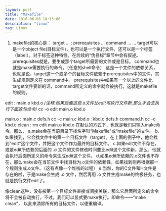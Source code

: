 ```yaml
---
layout: post
title: "Makefile"
date: 2016-06-08 18:15:06 
description: "linux"
tag: Linux
---
```



1. makefile的核心是：
target ... : prerequisites ...
	command
	...
	...
target可以是一个object file(目标文件)，也可以是一个执行文件，还可以是一个标签（label）。对于标签这种特性，在后续的“伪目标”章节中会有叙述。
prerequisites就是，要生成那个target所需要的文件或是目标。
command也就是make需要执行的命令。（任意的shell命令）
这是一个文件的依赖关系，也就是说，target这一个或多个的目标文件依赖于prerequisites中的文件，其生成规则定义在 command中。
prerequisites中如果有一个以上的文件比target文件要新的话，command所定义的命令就会被执行。这就是makefile的规则。

edit : main.o kbd.o    /*注释:如果后面这些.o文件比edit可执行文件新,那么才会去执行下面这句命令*/
	cc -o edit main.o kbd.o 

main.o : main.c defs.h
	cc -c main.c
kbd.o : kbd.c defs.h command.h
	cc -c kbd.c
clean :
	rm edit main.o kbd.o 
在默认的方式下，也就是我们只输入make命令。那么，
a.make会在当前目录下找名字叫“Makefile”或“makefile”的文件。
b.如果找到，它会找文件中的第一个目标文件（target），在上面的例子中，他会找到“edit”这个文件，并把这个文件作为最终的目标文件。
c.如果edit文件不存在，或是edit所依赖的后面的 .o 文件的文件修改时间要比edit这个文件新，那么，他就会执行后面所定义的命令来生成edit这个文件。
d.如果edit所依赖的.o文件也不存在，那么make会在当前文件中找目标为.o文件的依赖性，如果找到则再根据那一个规则生成.o文件。（这有点像一个堆栈的过程）
e.当然，你的C文件和H文件是存在的啦，于是make会生成 .o 文件，然后再用 .o 文件生成make的终极任务，也就是执行文件edit了。

像clean这种，没有被第一个目标文件直接或间接关联，那么它后面所定义的命令将不会被自动执行，不过，我们可以显式要make执行。即命令——“make clean”，
以此来清除所有的目标文件，以便重编译。

